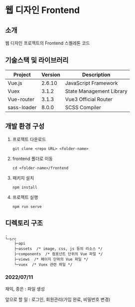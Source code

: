 # 웹 디자인 Frontend

<!-- 필수 항목 -->

## 소개
웹 디자인 프로젝트의 Frontend 스켈레톤 코드

<!-- 필수 항목 -->

## 기술스택 및 라이브러리

| Project | Version | Description |
| ------- | ------- | ----------- |
| Vue.js | 2.6.10 | JavaScript Framework |
| Vuex | 3.1.2 | State Management Library |
| Vue-router | 3.1.3 | Vue3 Official Router |
| sass-loader | 8.0.0 | SCSS Compiler |

<!-- 필수 항목 -->

## 개발 환경 구성

1. 프로젝트 다운로드
    ```
    git clone <repo URL> <folder-name>
    ```

2. frontend 폴더로 이동
    ```
    cd <folder-name>/frontend
    ```

3. 패키지 설치
    ```
    npm install
    ```

4. 프로젝트 실행
    ```
    npm run serve
    ```


## 디렉토리 구조

```
.
└─src
    ├─api
    ├─assets  /* image, css, js 등의 리소스 */
    ├─components  /* 컴포넌트 단위의 Vue 파일 */
    ├─views  /* 페이지 단위의 Vue 파일 */
    └─vuex  /* Vuex 관련 파일 */
```

### 2022/07/11

재익, 종은 : 파일 생성

앞으로 할 일 : 로그인, 회원관리(가입 완료, 비밀번호 변경)
